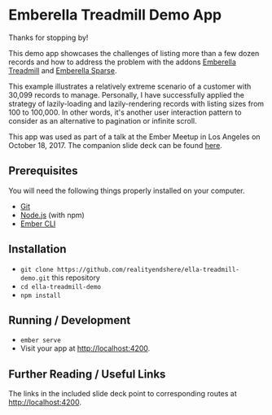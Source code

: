 # Emberella Treadmill Demo App

Thanks for stopping by!

This demo app showcases the challenges of listing more than a few dozen records and how to address the problem with the addons [Emberella Treadmill](https://github.com/realityendshere/ella-treadmill) and [Emberella Sparse](https://github.com/realityendshere/ella-sparse).

This example illustrates a relatively extreme scenario of a customer with 30,099 records to manage. Personally, I have successfully applied the strategy of lazily-loading and lazily-rendering records with listing sizes from 100 to 100,000. In other words, it's another user interaction pattern to consider as an alternative to pagination or infinite scroll.

This app was used as part of a talk at the Ember Meetup in Los Angeles on October 18, 2017. The companion slide deck can be found [here](https://github.com/realityendshere/ella-treadmill-demo/blob/master/2017-10-18-Ember-Meetup-LA.pdf).

## Prerequisites

You will need the following things properly installed on your computer.

* [Git](https://git-scm.com/)
* [Node.js](https://nodejs.org/) (with npm)
* [Ember CLI](https://ember-cli.com/)

## Installation

* `git clone https://github.com/realityendshere/ella-treadmill-demo.git` this repository
* `cd ella-treadmill-demo`
* `npm install`

## Running / Development

* `ember serve`
* Visit your app at [http://localhost:4200](http://localhost:4200).

## Further Reading / Useful Links

The links in the included slide deck point to corresponding routes at [http://localhost:4200](http://localhost:4200).
